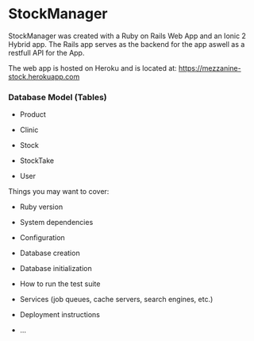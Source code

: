 # StockManager

StockManager was created with a Ruby on Rails Web App and an Ionic 2 Hybrid app. The Rails app serves as the backend for the app aswell 
as a restfull API for the App.

The web app is hosted on Heroku and is located at: <https://mezzanine-stock.herokuapp.com>

### Database Model (Tables)



* Product

* Clinic

* Stock

* StockTake

* User



Things you may want to cover:

* Ruby version

* System dependencies

* Configuration

* Database creation

* Database initialization

* How to run the test suite

* Services (job queues, cache servers, search engines, etc.)

* Deployment instructions

* ...

